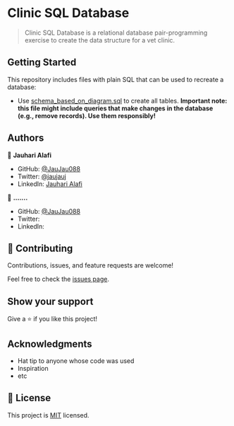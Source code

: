 # Clinic SQL Database

> Clinic SQL Database is a relational database pair-programming exercise to create the data structure for a vet clinic.


## Getting Started

This repository includes files with plain SQL that can be used to recreate a database:

- Use [schema_based_on_diagram.sql](./schema_based_on_diagram.sql) to create all tables.
**Important note: this file might include queries that make changes in the database (e.g., remove records). Use them responsibly!**


## Authors

👤 **Jauhari Alafi**

- GitHub: [@JauJau088](https://github.com/JauJau088)
- Twitter: [@jaujauj](https://twitter.com/jaujauj)
- LinkedIn: [Jauhari Alafi](https://linkedin.com/in/jauhari-alafi/)

👤 **.......**

- GitHub: [@JauJau088](https://github.com/JauJau088)
- Twitter: [](https://twitter.com/jaujauj)
- LinkedIn: [](https://linkedin.com/in/jauhari-alafi/)

## 🤝 Contributing

Contributions, issues, and feature requests are welcome!

Feel free to check the [issues page](../../issues/).

## Show your support

Give a ⭐️ if you like this project!

## Acknowledgments

- Hat tip to anyone whose code was used
- Inspiration
- etc

## 📝 License

This project is [MIT](./MIT.md) licensed.
